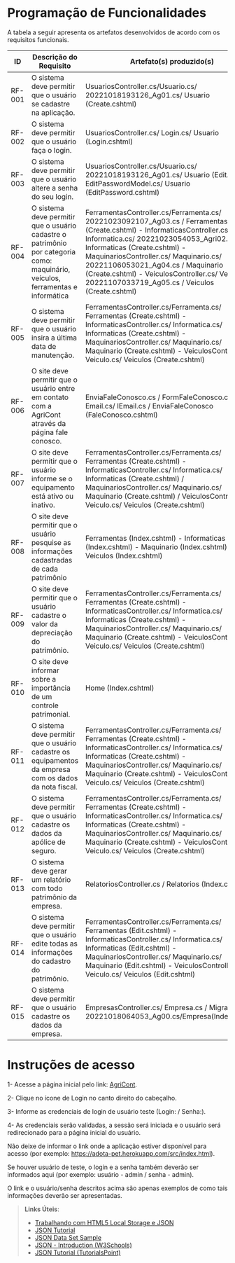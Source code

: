 # Programação de Funcionalidades


A tabela a seguir apresenta os artefatos desenvolvidos de acordo com os requisitos funcionais.

|ID    | Descrição do Requisito  | Artefato(s) produzido(s) |
|------|-----------------------------------------|----|
|RF-001| O sistema deve permitir que o usuário se cadastre na aplicação. |  UsuariosController.cs/Usuario.cs/ 20221018193126_Ag01.cs/ Usuario (Create.cshtml) |
|RF-002|  O sistema deve permitir que o usuário faça o login.   |  UsuariosController.cs/ Login.cs/ Usuario (Login.cshtml)  |
|RF-003|  O sistema deve permitir que o usuário altere a senha do seu login. |  UsuariosController.cs/Usuario.cs/ 20221018193126_Ag01.cs/ Usuario (Edit.cshtml)/ EditPasswordModel.cs/ Usuario (EditPassword.cshtml)   |
|RF-004|  O sistema deve permitir que o usuário cadastre o patrimônio por categoria como: maquinário, veículos, ferramentas e informática  |  FerramentasController.cs/Ferramenta.cs/ 20221023092107_Ag03.cs / Ferramentas (Create.cshtml) - InformaticasController.cs/ Informatica.cs/ 20221023054053_Agri02.cs / Informaticas (Create.cshtml) - MaquinariosController.cs/ Maquinario.cs/ 20221106053021_Ag04.cs / Maquinario (Create.cshtml) - VeiculosController.cs/ Veiculo.cs/ 20221107033719_Ag05.cs / Veiculos (Create.cshtml) |
|RF-005|  O sistema deve permitir que o usuário insira a última data de manutenção.  | FerramentasController.cs/Ferramenta.cs/ Ferramentas (Create.cshtml) - InformaticasController.cs/ Informatica.cs/ Informaticas (Create.cshtml) - MaquinariosController.cs/ Maquinario.cs/ Maquinario (Create.cshtml) - VeiculosController.cs/ Veiculo.cs/ Veiculos (Create.cshtml) |
|RF-006|  O site deve permitir que o usuário entre em contato com a AgriCont através da página fale conosco.  | EnviaFaleConosco.cs / FormFaleConosco.cs / Email.cs/ IEmail.cs / EnviaFaleConosco (FaleConosco.cshtml)      |
|RF-007| O site deve permitir que o usuário informe se o equipamento está ativo ou inativo. |  FerramentasController.cs/Ferramenta.cs/ Ferramentas (Create.cshtml) - InformaticasController.cs/ Informatica.cs/ Informaticas (Create.cshtml) / MaquinariosController.cs/ Maquinario.cs/ Maquinario (Create.cshtml) / VeiculosController.cs/ Veiculo.cs/ Veiculos (Create.cshtml)  |
|RF-008| O site deve permitir que o usuário pesquise as informações cadastradas de cada patrimônio  |  Ferramentas (Index.cshtml) -  Informaticas (Index.cshtml) -  Maquinario (Index.cshtml) - Veiculos (Index.cshtml)  |
|RF-009|  O site deve permitir que o usuário cadastre o valor da depreciação do patrimônio. |FerramentasController.cs/Ferramenta.cs/ Ferramentas (Create.cshtml) - InformaticasController.cs/ Informatica.cs/ Informaticas (Create.cshtml) - MaquinariosController.cs/ Maquinario.cs/ Maquinario (Create.cshtml) - VeiculosController.cs/ Veiculo.cs/ Veiculos (Create.cshtml) |
|RF-010|  O site deve informar sobre a importância de um controle patrimonial.  |  Home (Index.cshtml) |
|RF-011|  O sistema deve permitir que o usuário cadastre os equipamentos da empresa com os dados da nota fiscal.  | FerramentasController.cs/Ferramenta.cs/ Ferramentas (Create.cshtml) - InformaticasController.cs/ Informatica.cs/ Informaticas (Create.cshtml) - MaquinariosController.cs/ Maquinario.cs/ Maquinario (Create.cshtml) - VeiculosController.cs/ Veiculo.cs/ Veiculos (Create.cshtml) |
|RF-012|  O sistema deve permitir que o usuário cadastre os dados da apólice de seguro.| FerramentasController.cs/Ferramenta.cs/ Ferramentas (Create.cshtml) - InformaticasController.cs/ Informatica.cs/ Informaticas (Create.cshtml) - MaquinariosController.cs/ Maquinario.cs/ Maquinario (Create.cshtml) - VeiculosController.cs/ Veiculo.cs/ Veiculos (Create.cshtml) |
|RF-013|  O sistema deve gerar um relatório com todo patrimônio da empresa. | RelatoriosController.cs / Relatorios (Index.cshtml) |
|RF-014|  O sistema deve permitir que o usuário edite todas as informações do cadastro do patrimônio. |  FerramentasController.cs/Ferramenta.cs/ Ferramentas (Edit.cshtml) - InformaticasController.cs/ Informatica.cs/ Informaticas (Edit.cshtml) - MaquinariosController.cs/ Maquinario.cs/ Maquinario (Edit.cshtml) - VeiculosController.cs/ Veiculo.cs/ Veiculos (Edit.cshtml) |
|RF-015| O sistema deve permitir que o usuário cadastre os dados da empresa.|EmpresasController.cs/ Empresa.cs / Migration-20221018064053_Ag00.cs/Empresa(Index.cshtm.)| 



# Instruções de acesso

1- Acesse a página inicial pelo link: [AgriCont](https://agricont.azurewebsites.net/).

2- Clique no ícone de Login no canto direito do cabeçalho.

3- Informe as credenciais de login de usuário teste (Login:   / Senha:).

4- As credenciais serão validadas, a sessão será iniciada e o usuário será redirecionado para a página inicial do usuário.


Não deixe de informar o link onde a aplicação estiver disponível para acesso (por exemplo: https://adota-pet.herokuapp.com/src/index.html).

Se houver usuário de teste, o login e a senha também deverão ser informados aqui (por exemplo: usuário - admin / senha - admin).

O link e o usuário/senha descritos acima são apenas exemplos de como tais informações deverão ser apresentadas.

> **Links Úteis**:
>
> - [Trabalhando com HTML5 Local Storage e JSON](https://www.devmedia.com.br/trabalhando-com-html5-local-storage-e-json/29045)
> - [JSON Tutorial](https://www.w3resource.com/JSON)
> - [JSON Data Set Sample](https://opensource.adobe.com/Spry/samples/data_region/JSONDataSetSample.html)
> - [JSON - Introduction (W3Schools)](https://www.w3schools.com/js/js_json_intro.asp)
> - [JSON Tutorial (TutorialsPoint)](https://www.tutorialspoint.com/json/index.htm)

